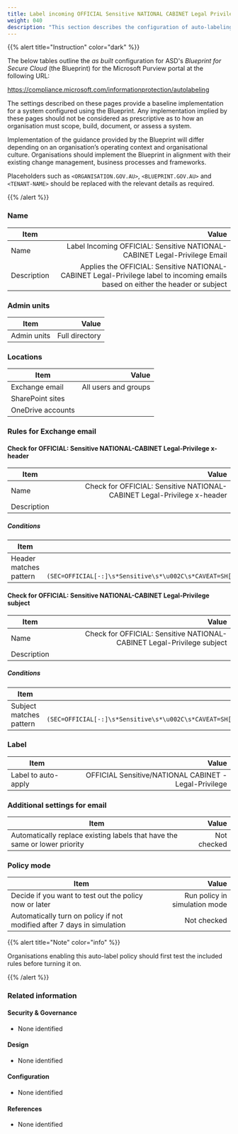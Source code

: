 ```yaml
---
title: Label incoming OFFICIAL Sensitive NATIONAL CABINET Legal Privilege email
weight: 040
description: "This section describes the configuration of auto-labeling within Microsoft Purview associated with systems built according to guidance in ASD's Blueprint for Secure Cloud."
---
```


{{% alert title="Instruction" color="dark" %}}
 
The below tables outline the *as built* configuration for ASD's *Blueprint for Secure Cloud* (the Blueprint) for the Microsoft Purview portal at the following URL: 
 
https://compliance.microsoft.com/informationprotection/autolabeling
 
The settings described on these pages provide a baseline implementation for a system configured using the Blueprint. Any implementation implied by these pages should not be considered as prescriptive as to how an organisation must scope, build, document, or assess a system.

Implementation of the guidance provided by the Blueprint will differ depending on an organisation’s operating context and organisational culture. Organisations should implement the Blueprint in alignment with their existing change management, business processes and frameworks.

Placeholders such as `<ORGANISATION.GOV.AU>`, `<BLUEPRINT.GOV.AU>` and `<TENANT-NAME>` should be replaced with the relevant details as required.
 
{{% /alert %}}

### Name

| Item        |                                                                                                                           Value |
| ----------- | ------------------------------------------------------------------------------------------------------------------------------: |
| Name        |                                                       Label Incoming OFFICIAL: Sensitive NATIONAL-CABINET Legal-Privilege Email |
| Description | Applies the OFFICIAL: Sensitive NATIONAL-CABINET Legal-Privilege label to incoming emails based on either the header or subject |

### Admin units

| Item        |          Value |
| ----------- | -------------: |
| Admin units | Full directory |

### Locations

| Item              |                Value |
| ----------------- | -------------------: |
| Exchange email    | All users and groups |
| SharePoint sites  |                      |
| OneDrive accounts |                      |

### Rules for Exchange email

#### Check for OFFICIAL: Sensitive NATIONAL-CABINET Legal-Privilege x-header

| Item        |                                                                   Value |
| ----------- | ----------------------------------------------------------------------: |
| Name        | Check for OFFICIAL: Sensitive NATIONAL-CABINET Legal-Privilege x-header |
| Description |                                                                         |

##### Conditions

| Item                   |                                                                                                                                                                                  Value |
| ---------------------- | -------------------------------------------------------------------------------------------------------------------------------------------------------------------------------------: |
| Header matches pattern | Header name: `X-Protective-Marking`<br>Regular expression: `(?im)(SEC=OFFICIAL[-:]\s*Sensitive\s*\u002C\s*CAVEAT=SH[-:]\s*National[\s-]Cabinet\s*\u002C\s*ACCESS=Legal[\s-]Privilege)` |


#### Check for OFFICIAL: Sensitive NATIONAL-CABINET Legal-Privilege subject

| Item        |                                                                  Value |
| ----------- | ---------------------------------------------------------------------: |
| Name        | Check for OFFICIAL: Sensitive NATIONAL-CABINET Legal-Privilege subject |
| Description |                                                                        |

##### Conditions

| Item                    |                                                                                                                                           Value |
| ----------------------- | ----------------------------------------------------------------------------------------------------------------------------------------------: |
| Subject matches pattern | Regular expression: `(?im)(SEC=OFFICIAL[-:]\s*Sensitive\s*\u002C\s*CAVEAT=SH[-:]\s*National[\s-]Cabinet\s*\u002C\s*ACCESS=Legal[\s-]Privilege)` |

### Label

| Item                |                                                 Value |
| ------------------- | ----------------------------------------------------: |
| Label to auto-apply | OFFICIAL Sensitive/NATIONAL CABINET - Legal-Privilege |

### Additional settings for email

| Item                                                                       |       Value |
| -------------------------------------------------------------------------- | ----------: |
| Automatically replace existing labels that have the same or lower priority | Not checked |

### Policy mode

| Item                                                                    |                         Value |
| ----------------------------------------------------------------------- | ----------------------------: |
| Decide if you want to test out the policy now or later                  | Run policy in simulation mode |
| Automatically turn on policy if not modified after 7 days in simulation |                   Not checked |

{{% alert title="Note" color="info" %}}

Organisations enabling this auto-label policy should first test the included rules before turning it on.

{{% /alert %}}

### Related information

#### Security & Governance

* None identified
  
#### Design

* None identified
  
#### Configuration

* None identified

#### References

* None identified